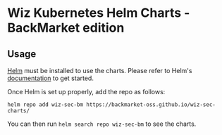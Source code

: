 # Wiz Kubernetes Helm Charts - BackMarket edition

## Usage

[Helm](https://helm.sh) must be installed to use the charts.
Please refer to Helm's [documentation](https://helm.sh/docs/) to get started.

Once Helm is set up properly, add the repo as follows:

```console
helm repo add wiz-sec-bm https://backmarket-oss.github.io/wiz-sec-charts/
```

You can then run `helm search repo wiz-sec-bm` to see the charts.
